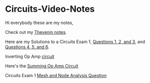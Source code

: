 # Circuits-Video-Notes
Hi everybody these are my notes,

Check out my [Thevenin notes](Thevenin_and_Norton_notes/5_Tricks_you_Need_to_Solve_Thevenin_Circuits.pdf).

Here are my Solutions to a Circuits Exam 1, [Questions 1, 2, and 3](Circuits-Exam1-Notes/Circuits_Exam1_Solutions_Q1_Q2_Q3.pdf), and [Questions 4, 5, and 6](Circuits-Exam1-Notes/Circuits_Exam1_Solutions_Q4_Q5_Q6.pdf).

Inverting Op Amp [circuit](Op-Amp-Circuits/Inverting_Op_Amp.pdf)

Here's the [Summing Op Amp Circuit](Op-Amp-Circuits/Summing_Op_Amp_circuit.pdf)

Circuits Exam 1 [Mesh and Node Analysis Question](Circuits-Exam1-Notes/Mesh_and_Node_Exam1_Question.pdf)




